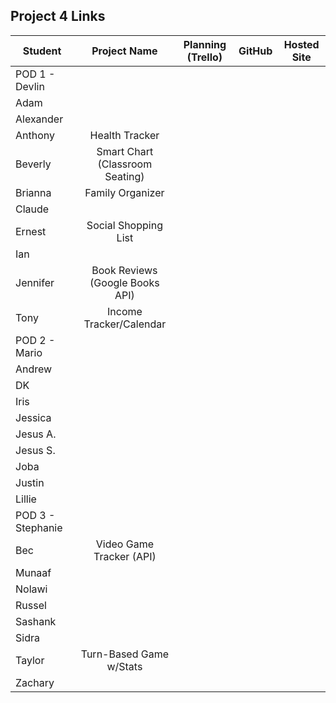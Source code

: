 ## Project 4 Links 

| Student | Project Name | Planning (Trello) | GitHub | Hosted Site |
|---|:---:|:---:|:---:|:---:|
| POD 1 - Devlin |  |  |  |  |
| Adam |  |  |  |  |
| Alexander |  |  |  |  |
| Anthony | Health Tracker |  |  |  |
| Beverly | Smart Chart (Classroom Seating) |  |  |  |
| Brianna | Family Organizer |  |  |  |
| Claude |  |  |  |  |
| Ernest | Social Shopping List |  |  |  |
| Ian |  |  |  |  |
| Jennifer | Book Reviews (Google Books API) |  |  |  |
| Tony | Income Tracker/Calendar |  |  |  |
| POD 2 - Mario |  |  |  |  |
| Andrew |  |  |  |  |
| DK |  |  |  |  |
| Iris |  |  |  |  |
| Jessica |  |  |  |  |
| Jesus A. |  |  |  |  |
| Jesus S. |  |  |  |  |
| Joba |  |  |  |  |
| Justin |  |  |  |  |
| Lillie |  |  |  |  |
| POD 3 - Stephanie |  |  |  |  |
| Bec | Video Game Tracker (API) |  |  |  |
| Munaaf |  |  |  |  |
| Nolawi |  |  |  |  |
| Russel |  |  |  |  |
| Sashank |  |  |  |  |
| Sidra |  |  |  |  |
| Taylor | Turn-Based Game w/Stats |  |  |  |
| Zachary |  |  |  |  |
